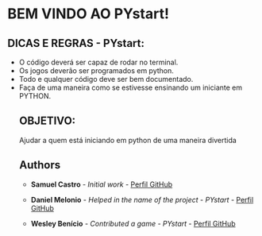 <h1>BEM VINDO AO PYstart!</h1>

<h2> DICAS E REGRAS - PYstart:</h2>

<ul>
  <li>O código deverá ser capaz de rodar no terminal.</li>
  <li> Os jogos deverão ser programados em python.</li>
  <li> Todo e qualquer código deve ser bem documentado.</li>
  <li> Faça de uma maneira como se estivesse ensinando um iniciante em PYTHON. </li>

<h2>OBJETIVO:</h2>
<p>Ajudar a quem está iniciando em python de uma maneira divertida</p>

## Authors

* **Samuel Castro** - *Initial work* - [Perfil GitHub](https://github.com/samuelxcastro)

* **Daniel Melonio** - *Helped in the name of the project - PYstart* - [Perfil GitHub](https://github.com/danielcmelonio)

* **Wesley Benício** - *Contributed a game - PYstart* - [Perfil GitHub](https://github.com/wesbdss)
